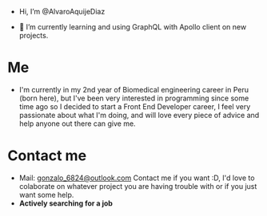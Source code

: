 - Hi, I’m @AlvaroAquijeDiaz

- 🌱 I’m currently learning and using GraphQL with Apollo client on new projects.

# Me
- I'm currently in my 2nd year of Biomedical engineering career in Peru (born here), but I've been very interested in programming since some time ago so I decided to start a Front
End Developer career, I feel very passionate about what I'm doing, and will love every piece of advice and help anyone out there can give me.

# Contact me
- Mail: gonzalo_6824@outlook.com
Contact me if you want :D, I'd love to colaborate on whatever project you are having trouble with or if you just want some help.
- **Actively searching for a job**
<!---
Lol
--->
